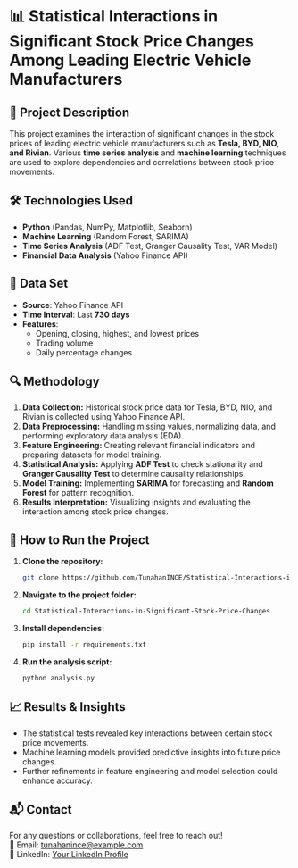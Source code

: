# 📊 Statistical Interactions in Significant Stock Price Changes Among Leading Electric Vehicle Manufacturers

## 📌 Project Description

This project examines the interaction of significant changes in the stock prices of leading electric vehicle manufacturers such as **Tesla, BYD, NIO, and Rivian**. Various **time series analysis** and **machine learning** techniques are used to explore dependencies and correlations between stock price movements.

## 🛠 Technologies Used

- **Python** (Pandas, NumPy, Matplotlib, Seaborn)
- **Machine Learning** (Random Forest, SARIMA)
- **Time Series Analysis** (ADF Test, Granger Causality Test, VAR Model)
- **Financial Data Analysis** (Yahoo Finance API)

## 📂 Data Set

- **Source**: Yahoo Finance API
- **Time Interval**: Last **730 days**
- **Features**:
  - Opening, closing, highest, and lowest prices
  - Trading volume
  - Daily percentage changes

## 🔍 Methodology

1. **Data Collection:** Historical stock price data for Tesla, BYD, NIO, and Rivian is collected using Yahoo Finance API.
2. **Data Preprocessing:** Handling missing values, normalizing data, and performing exploratory data analysis (EDA).
3. **Feature Engineering:** Creating relevant financial indicators and preparing datasets for model training.
4. **Statistical Analysis:** Applying **ADF Test** to check stationarity and **Granger Causality Test** to determine causality relationships.
5. **Model Training:** Implementing **SARIMA** for forecasting and **Random Forest** for pattern recognition.
6. **Results Interpretation:** Visualizing insights and evaluating the interaction among stock price changes.

## 🚀 How to Run the Project

1. **Clone the repository:**
   ```bash
   git clone https://github.com/TunahanINCE/Statistical-Interactions-in-Significant-Stock-Price-Changes.git
   ```
2. **Navigate to the project folder:**
   ```bash
   cd Statistical-Interactions-in-Significant-Stock-Price-Changes
   ```
3. **Install dependencies:**
   ```bash
   pip install -r requirements.txt
   ```
4. **Run the analysis script:**
   ```bash
   python analysis.py
   ```

## 📈 Results & Insights

- The statistical tests revealed key interactions between certain stock price movements.
- Machine learning models provided predictive insights into future price changes.
- Further refinements in feature engineering and model selection could enhance accuracy.

## 📬 Contact

For any questions or collaborations, feel free to reach out!\
📧 Email: [tunahanince@example.com](mailto\:incetunahan@hotmail.com)\
🔗 LinkedIn: [Your LinkedIn Profile](https://www.linkedin.com/in/tunahanince/)


